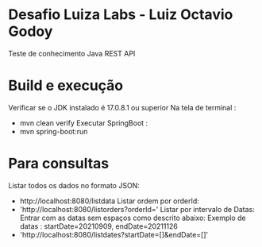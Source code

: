 # Desafio Luiza Labs - Luiz Octavio Godoy

Teste de conhecimento Java REST API

# Build e execução
  Verificar se o JDK instalado é 17.0.8.1 ou superior
   Na tela de terminal :
   - mvn clean verify
   Executar SpringBoot :
   - mvn spring-boot:run

# Para consultas 
 Listar todos os dados no formato JSON:
 -  http://localhost:8080/listdata
 Listar ordem por orderId:
 - 'http://localhost:8080/listorders?orderId=<orderId>'
 Listar por intervalo de Datas:
 Entrar com as datas sem espaços como descrito abaixo:
  Exemplo de datas : startDate=20210909, endDate=20211126
 - 'http://localhost:8080/listdates?startDate=[<startDate>]&endDate=[<endDate>]'
